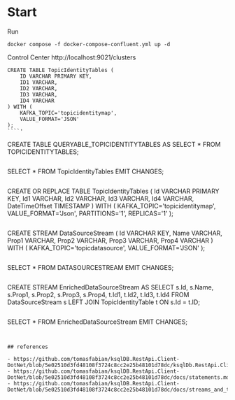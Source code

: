 # Start

Run
````
docker compose -f docker-compose-confluent.yml up -d
````

Control Center
http://localhost:9021/clusters


````
CREATE TABLE TopicIdentityTables (
    ID VARCHAR PRIMARY KEY,
    ID1 VARCHAR,
    ID2 VARCHAR,
    ID3 VARCHAR,
    ID4 VARCHAR
) WITH (
    KAFKA_TOPIC='topicidentitymap',
    VALUE_FORMAT='JSON'
);
````'

````
CREATE TABLE QUERYABLE_TOPICIDENTITYTABLES AS SELECT * FROM TOPICIDENTITYTABLES;
````

````
SELECT * FROM TopicIdentityTables EMIT CHANGES;
````
````
CREATE OR REPLACE TABLE TopicIdentityTables (
        Id VARCHAR PRIMARY KEY,
        Id1 VARCHAR,
        Id2 VARCHAR,
        Id3 VARCHAR,
        Id4 VARCHAR,
        DateTimeOffset TIMESTAMP
      ) WITH ( KAFKA_TOPIC='topicidentitymap', VALUE_FORMAT='Json', PARTITIONS='1', REPLICAS='1' );

````
````
CREATE STREAM DataSourceStream (
    Id VARCHAR KEY,
    Name VARCHAR,
    Prop1 VARCHAR,
    Prop2 VARCHAR,
    Prop3 VARCHAR,
    Prop4 VARCHAR
) WITH (
    KAFKA_TOPIC='topicdatasource',
    VALUE_FORMAT='JSON'
);

````
````
SELECT * FROM DATASOURCESTREAM EMIT CHANGES;
````
````
CREATE STREAM EnrichedDataSourceStream AS
SELECT 
    s.Id,
    s.Name,
    s.Prop1,
    s.Prop2,
    s.Prop3,
    s.Prop4,
    t.Id1,
    t.Id2,
    t.Id3,
    t.Id4
FROM DataSourceStream s
LEFT JOIN TopicIdentityTable t
ON s.Id = t.ID;
````
````
SELECT * FROM EnrichedDataSourceStream EMIT CHANGES;
````


## references

- https://github.com/tomasfabian/ksqlDB.RestApi.Client-DotNet/blob/5e02510d3fd48108f3724c8cc2e25b48101d78dc/ksqlDb.RestApi.Client/KSql/RestApi/Statements/StatementTemplates.cs#L20
- https://github.com/tomasfabian/ksqlDB.RestApi.Client-DotNet/blob/5e02510d3fd48108f3724c8cc2e25b48101d78dc/docs/statements.md
- https://github.com/tomasfabian/ksqlDB.RestApi.Client-DotNet/blob/5e02510d3fd48108f3724c8cc2e25b48101d78dc/docs/streams_and_tables.md


